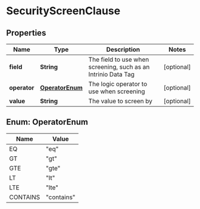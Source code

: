 
# SecurityScreenClause

## Properties
Name | Type | Description | Notes
------------ | ------------- | ------------- | -------------
**field** | **String** | The field to use when screening, such as an Intrinio Data Tag |  [optional]
**operator** | [**OperatorEnum**](#OperatorEnum) | The logic operator to use when screening |  [optional]
**value** | **String** | The value to screen by |  [optional]


<a name="OperatorEnum"></a>
## Enum: OperatorEnum
Name | Value
---- | -----
EQ | &quot;eq&quot;
GT | &quot;gt&quot;
GTE | &quot;gte&quot;
LT | &quot;lt&quot;
LTE | &quot;lte&quot;
CONTAINS | &quot;contains&quot;



